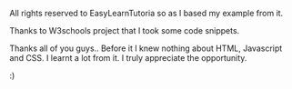 
All rights reserved to EasyLearnTutoria
so as I based my example from it.

Thanks to W3schools project that I took some code snippets.

Thanks all of you guys.. Before it I knew nothing about HTML, Javascript and CSS. I learnt a lot from it.
I truly appreciate the opportunity.



:)
